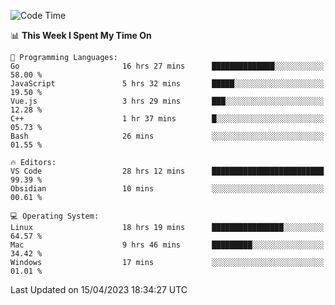 
<!--START_SECTION:waka-->
![Code Time](http://img.shields.io/badge/Code%20Time-634%20hrs%2058%20mins-blue)

📊 **This Week I Spent My Time On** 

```text
💬 Programming Languages: 
Go                       16 hrs 27 mins      ██████████████░░░░░░░░░░░   58.00 % 
JavaScript               5 hrs 32 mins       █████░░░░░░░░░░░░░░░░░░░░   19.50 % 
Vue.js                   3 hrs 29 mins       ███░░░░░░░░░░░░░░░░░░░░░░   12.28 % 
C++                      1 hr 37 mins        █░░░░░░░░░░░░░░░░░░░░░░░░   05.73 % 
Bash                     26 mins             ░░░░░░░░░░░░░░░░░░░░░░░░░   01.55 % 

🔥 Editors: 
VS Code                  28 hrs 12 mins      █████████████████████████   99.39 % 
Obsidian                 10 mins             ░░░░░░░░░░░░░░░░░░░░░░░░░   00.61 % 

💻 Operating System: 
Linux                    18 hrs 19 mins      ████████████████░░░░░░░░░   64.57 % 
Mac                      9 hrs 46 mins       █████████░░░░░░░░░░░░░░░░   34.42 % 
Windows                  17 mins             ░░░░░░░░░░░░░░░░░░░░░░░░░   01.01 % 
```


 Last Updated on 15/04/2023 18:34:27 UTC
<!--END_SECTION:waka-->

